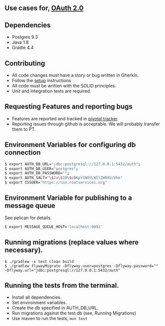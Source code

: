 Use cases for, [OAuth 2.0](http://tools.ietf.org/html/rfc6749)
---------------------------------------------------------------------------------------------------------------------

Dependencies
------------
 - Postgres 9.3
 - Java 1.8
 - Gradle 4.4

Contributing
------------
 - All code changes must have a story or bug written in Gherkin.
 - Follow the [setup](setup.md) instructions
 - All code must be written with the SOLID principles.
 - Unit and Integration tests are required.

Requesting Features and reporting bugs
-------------------------------------
 - Features are reported and tracked in [pivotal tracker](https://www.pivotaltracker.com/n/projects/1199316).
 - Reporting issues through github is acceptable. We will probably transfer them to PT.

Environment Variables for configuring db connection
---------------------------------------------------
```bash
$ export AUTH_DB_URL="jdbc:postgresql://127.0.0.1:5432/auth";
$ export AUTH_DB_USER="postgres";
$ export AUTH_DB_PASSWORD="";
$ export AUTH_SALT="\$2a\$10\$oBKpYtNOYLWIlZHBXU/Vhe"
$ export ISSUER="https://sso.rootservices.org"
```

Environment Variable for publishing to a message queue
----------------------------------------------

See pelican for details.

```bash
$ export MESSAGE_QUEUE_HOST='localhost:9092'
```

Running migrations (replace values where necessary).
----------------------------------------------------
```
$ ./gradlew -x test clean build
$ ./gradlew flywayMigrate -Dflyway.user=postgres -Dflyway.password="" -Dflyway.url="jdbc:postgresql://127.0.0.1:5432/auth"  
```

Running the tests from the terminal.
------------------------------------
 - Install all dependencies.
 - Set environment variables.
 - Create the db specified in AUTH_DB_URL.
 - Run migrations against the test db (see, Running Migrations)
 - Use maven to run the tests, `mvn test`

